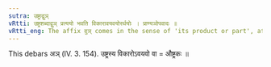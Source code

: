 ```yaml
---
sutra: उष्ट्राद्वुञ्
vRtti: उष्ट्रशब्दाद्वुञ् प्रत्ययो भवति विकारावयवयोरर्थयोः । प्राण्यञोपवादः ॥
vRtti_eng: The affix वुञ् comes in the sense of 'its product or part', after the word '_ushtra_'.
---
```

This debars अञ् (IV. 3. 154). उष्ट्रस्य विकारोऽवयवो वा = औष्ट्रकः ॥
